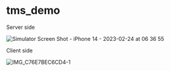 # tms_demo
Server side

![Simulator Screen Shot - iPhone 14 - 2023-02-24 at 06 36 55](https://user-images.githubusercontent.com/109054617/221088116-c9efe98f-fb76-4151-85e0-4ab91a5d8bb2.png)

Client side

![IMG_C76E7BEC6CD4-1](https://user-images.githubusercontent.com/109054617/221088313-c88dcf6c-f596-4e1c-a6f7-8dd8ed61d949.jpeg)

